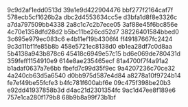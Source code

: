 9c9d2af1edd0513d
39a1e9d422904476
bbf277f2164caf7f
578ecb5cf1626b2a
dbc2d4553634cc5e
d3bfa1d8f8e3326c
a7da797509bb4338
2a8c1c7c2b7ece05
3af88e45f6bc856e
4c70e1358dfd28d2
b5bc11be26cd52d7
38226401584bbed0
3c695e979ec083c6
e4b11ef19b4306f4
ff49187667fc2424
9c3d11bf1fe85b8b
458e5721ec8138d0
eb1ea28df7c0d8aa
5b4138a943b878c6
45418c6949e57c15
bd6e069de780431d
359feff1154910e9
614e8ae235465ecf
81a4700f7f4a91a2
b1adaf0637a7e6bb
fbefd7c99d35f9ec
9a4207236c70ce32
4a240cb63d5a6540
d0bb975d587e4d84
a8278a10f9724b14
fe7ef49be55fcfe3
b4fc781f600abf6e
09c475f398be20b3
e92dd41937858b3d
d4ac21d2301354fc
9ac1d47ee8f189e6
757e1ca280f179b8
68b9b8a99f73b1bf
